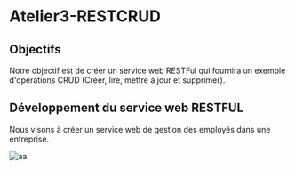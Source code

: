 # Atelier3-RESTCRUD
## Objectifs
Notre objectif est de créer un service web RESTFul qui fournira un exemple d'opérations
CRUD (Créer, lire, mettre à jour et supprimer).
## Développement du service web RESTFUL
Nous visons à créer un service web de gestion des employés dans une entreprise.

![aa](https://user-images.githubusercontent.com/80821066/193922210-2392a17d-188d-4d3a-a20a-7646dc2236cd.png)

